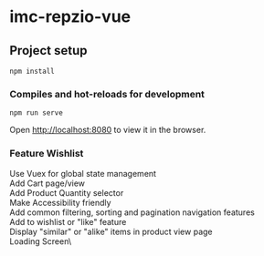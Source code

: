 # imc-repzio-vue

## Project setup

```
npm install
```

### Compiles and hot-reloads for development

```
npm run serve
```

Open [http://localhost:8080](http://localhost:8080) to view it in the browser.

### Feature Wishlist

Use Vuex for global state management\
Add Cart page/view\
Add Product Quantity selector\
Make Accessibility friendly\
Add common filtering, sorting and pagination navigation features\
Add to wishlist or "like" feature\
Display "similar" or "alike" items in product view page\
Loading Screen\
